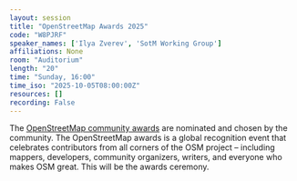```yaml
---
layout: session
title: "OpenStreetMap Awards 2025"
code: "W8PJRF"
speaker_names: ['Ilya Zverev', 'SotM Working Group']
affiliations: None
room: "Auditorium"
length: "20"
time: "Sunday, 16:00"
time_iso: "2025-10-05T08:00:00Z"
resources: []
recording: False
---
```


The [OpenStreetMap community awards](https://blog.openstreetmap.org/2025/06/07/call-for-nominees-openstreetmap-awards-2025-in-manila/) are nominated and chosen by the community. The OpenStreetMap awards is a global recognition event that celebrates contributors from all corners of the OSM project – including mappers, developers, community organizers, writers, and everyone who makes OSM great. This will be the awards ceremony.

